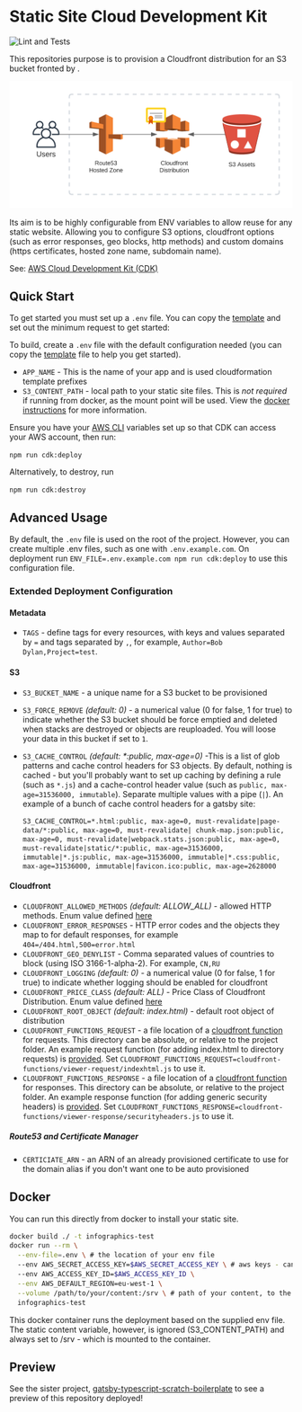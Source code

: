 # Static Site Cloud Development Kit

![Lint and Tests](https://github.com/drinkataco/cdk-static-site/actions/workflows/main.yml/badge.svg)

This repositories purpose is to provision a Cloudfront distribution for an S3 bucket fronted by .

![Diagram](./assets/diagram.png)

Its aim is to be highly configurable from ENV variables to allow reuse for any static website. Allowing you to configure S3 options, cloudfront options (such as error responses, geo blocks, http methods) and custom domains (https certificates, hosted zone name, subdomain name).

See: [AWS Cloud Development Kit (CDK)](https://github.com/aws/aws-cdk)

## Quick Start

To get started you must set up a `.env` file. You can copy the [template](.env.example) and set out the minimum request to get started:

To build, create a `.env` file with the default configuration needed (you can copy the [template](.env.example) file to help you get started).

- `APP_NAME` - This is the name of your app and is used cloudformation template prefixes
- `S3_CONTENT_PATH` - local path to your static site files. This is _not required_ if running from docker, as the mount point will be used. View the [docker instructions](#Docker) for more information.

Ensure you have your [AWS CLI](https://docs.aws.amazon.com/cli/latest/userguide/cli-configure-profiles.html) variables set up so that CDK can access your AWS account, then run:

`npm run cdk:deploy`

Alternatively, to destroy, run

`npm run cdk:destroy`

## Advanced Usage

By default, the `.env` file is used on the root of the project. However, you can create multiple .env files, such as one with `.env.example.com`. On deployment run `ENV_FILE=.env.example.com npm run cdk:deploy` to use this configuration file.

### Extended Deployment Configuration

#### Metadata

- `TAGS` - define tags for every resources, with keys and values separated by `=` and tags separated by `,`, for example, `Author=Bob Dylan,Project=test`.

#### S3

- `S3_BUCKET_NAME` - a unique name for a S3 bucket to be provisioned
- `S3_FORCE_REMOVE` _(default: 0)_ - a numerical value (0 for false, 1 for true) to indicate whether the S3 bucket should be force emptied and deleted when stacks are destroyed or objects are reuploaded. You will loose your data in this bucket if set to `1`.
- `S3_CACHE_CONTROL` _(default: \*:public, max-age=0)_ -This is a list of glob patterns and cache control headers for S3 objects. By default, nothing is cached - but you'll probably want to set up caching by defining a rule (such as `*.js`) and a cache-control header value (such as `public, max-age=31536000, immutable`). Separate multiple values with a pipe (`|`).
  An example of a bunch of cache control headers for a gatsby site:

  ```
  S3_CACHE_CONTROL=*.html:public, max-age=0, must-revalidate|page-data/*:public, max-age=0, must-revalidate| chunk-map.json:public, max-age=0, must-revalidate|webpack.stats.json:public, max-age=0, must-revalidate|static/*:public, max-age=31536000, immutable|*.js:public, max-age=31536000, immutable|*.css:public, max-age=31536000, immutable|favicon.ico:public, max-age=2628000
  ```

#### Cloudfront

- `CLOUDFRONT_ALLOWED_METHODS` _(default: ALLOW_ALL)_ - allowed HTTP methods. Enum value defined [here](https://docs.aws.amazon.com/cdk/api/v2/docs/aws-cdk-lib.aws_cloudfront.AllowedMethods.html)
- `CLOUDFRONT_ERROR_RESPONSES` - HTTP error codes and the objects they map to for default responses, for example `404=/404.html,500=error.html`
- `CLOUDFRONT_GEO_DENYLIST` - Comma separated values of countries to block (using ISO 3166-1-alpha-2). For example, `CN,RU`
- `CLOUDFRONT_LOGGING` _(default: 0)_ - a numerical value (0 for false, 1 for true) to indicate whether logging should be enabled for cloudfront
- `CLOUDFRONT_PRICE_CLASS` _(default: ALL)_ - Price Class of Cloudfront Distribution. Enum value defined [here](https://docs.aws.amazon.com/cdk/api/v2/docs/aws-cdk-lib.aws_cloudfront.PriceClass.html)
- `CLOUDFRONT_ROOT_OBJECT` _(default: index.html)_ - default root object of distribution
- `CLOUDFRONT_FUNCTIONS_REQUEST` - a file location of a [cloudfront function](https://aws.amazon.com/blogs/aws/introducing-cloudfront-functions-run-your-code-at-the-edge-with-low-latency-at-any-scale/) for requests. This directory can be absolute, or relative to the project folder. An example request function (for adding index.html to directory requests) is [provided](./cloudfront-functions/indexhtml.js). Set `CLOUDFRONT_FUNCTIONS_REQUEST=cloudfront-functions/viewer-request/indexhtml.js` to use it.
- `CLOUDFRONT_FUNCTIONS_RESPONSE` - a file location of a [cloudfront function](https://aws.amazon.com/blogs/aws/introducing-cloudfront-functions-run-your-code-at-the-edge-with-low-latency-at-any-scale/) for responses. This directory can be absolute, or relative to the project folder. An example response function (for adding generic security headers) is [provided](./cloudfront-functions/securityheaders.js). Set `CLOUDFRONT_FUNCTIONS_RESPONSE=cloudfront-functions/viewer-response/securityheaders.js` to use it.

##### Route53 and Certificate Manager

- `CERTICIATE_ARN` - an ARN of an already provisioned certificate to use for the domain alias if you don't want one to be auto provisioned

## Docker

You can run this directly from docker to install your static site.

```bash
docker build ./ -t infographics-test
docker run --rm \
  --env-file=.env \ # the location of your env file
  --env AWS_SECRET_ACCESS_KEY=$AWS_SECRET_ACCESS_KEY \ # aws keys - can be included in env file
  --env AWS_ACCESS_KEY_ID=$AWS_ACCESS_KEY_ID \
  --env AWS_DEFAULT_REGION=eu-west-1 \
  --volume /path/to/your/content:/srv \ # path of your content, to the /srv mount point
  infographics-test
```

This docker container runs the deployment based on the supplied env file. The static content variable, however, is ignored (S3_CONTENT_PATH) and always set to /srv - which is mounted to the container.

## Preview

See the sister project, [gatsby-typescript-scratch-boilerplate](https://github.com/drinkataco/gatsby-typescript-scratch-boilerplate) to see a preview of this repository deployed!

